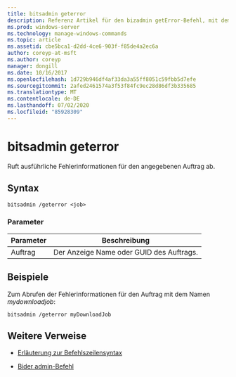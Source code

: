 ```yaml
---
title: bitsadmin geterror
description: Referenz Artikel für den bizadmin getError-Befehl, mit dem ausführliche Fehlerinformationen für den angegebenen Auftrag abgerufen werden.
ms.prod: windows-server
ms.technology: manage-windows-commands
ms.topic: article
ms.assetid: cbe5bca1-d2dd-4ce6-903f-f85de4a2ec6a
author: coreyp-at-msft
ms.author: coreyp
manager: dongill
ms.date: 10/16/2017
ms.openlocfilehash: 1d729b946df4af33da3a55ff8051c59fbb5d7efe
ms.sourcegitcommit: 2afed2461574a3f53f84fc9ec28d86df3b335685
ms.translationtype: MT
ms.contentlocale: de-DE
ms.lasthandoff: 07/02/2020
ms.locfileid: "85928309"
---
```

# <a name="bitsadmin-geterror"></a>bitsadmin geterror

Ruft ausführliche Fehlerinformationen für den angegebenen Auftrag ab.

## <a name="syntax"></a>Syntax

```
bitsadmin /geterror <job>
```

### <a name="parameters"></a>Parameter

| Parameter | Beschreibung |
| -------------- | -------------- |
| Auftrag | Der Anzeige Name oder GUID des Auftrags. |

## <a name="examples"></a>Beispiele

Zum Abrufen der Fehlerinformationen für den Auftrag mit dem Namen *mydownloadjob*:

```
bitsadmin /geterror myDownloadJob
```

## <a name="additional-references"></a>Weitere Verweise

- [Erläuterung zur Befehlszeilensyntax](command-line-syntax-key.md)

- [Bider admin-Befehl](bitsadmin.md)

